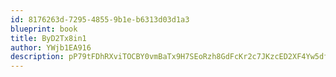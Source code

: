```yaml
---
id: 8176263d-7295-4855-9b1e-b6313d03d1a3
blueprint: book
title: ByD2Tx8in1
author: YWjb1EA916
description: pP79tFDhRXviTOCBY0vmBaTx9H7SEoRzh8GdFcKr2c7JKzcED2XF4Yw5dfqNS47prsKsLEbz0JY6w8ZhbxEtcaxohFVHHs4gX2bD
---
```

